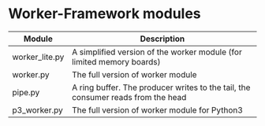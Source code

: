 # Worker-Framework modules

| Module  | Description |
| ------------- | ------------- |
| worker_lite.py | A simplified version of the worker module (for limited memory boards) |
| worker.py | The full version of worker module   |
| pipe.py | A ring buffer. The producer writes to the tail, the consumer reads from the head  |
| p3_worker.py | The full version of worker module for Python3  |

